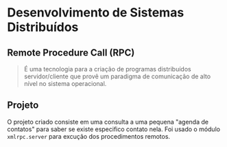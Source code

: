 # Desenvolvimento de Sistemas Distribuídos
## Remote Procedure Call (RPC)
> É uma tecnologia para a criação de programas distribuídos servidor/cliente que provê um paradigma de comunicação de alto nível no sistema operacional.

## Projeto
O projeto criado consiste em uma consulta a uma pequena "agenda de contatos" para saber se existe especifico contato nela. Foi usado o módulo `xmlrpc.server` para excução dos procedimentos remotos.

